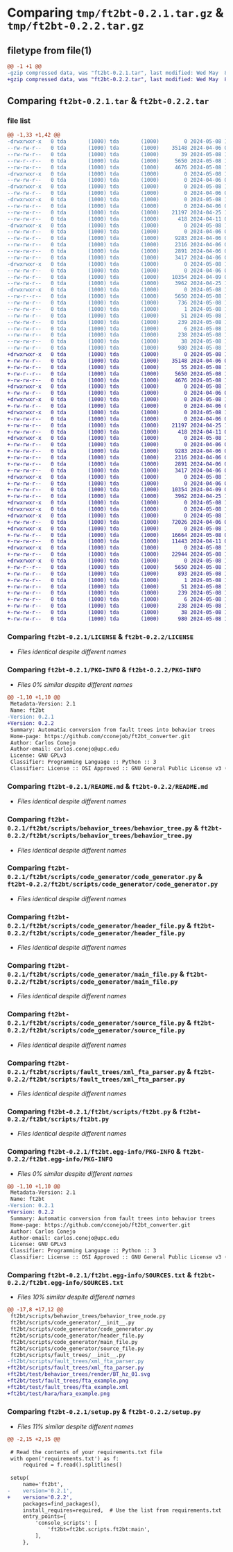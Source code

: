 # Comparing `tmp/ft2bt-0.2.1.tar.gz` & `tmp/ft2bt-0.2.2.tar.gz`

## filetype from file(1)

```diff
@@ -1 +1 @@
-gzip compressed data, was "ft2bt-0.2.1.tar", last modified: Wed May  8 16:17:14 2024, max compression
+gzip compressed data, was "ft2bt-0.2.2.tar", last modified: Wed May  8 16:23:41 2024, max compression
```

## Comparing `ft2bt-0.2.1.tar` & `ft2bt-0.2.2.tar`

### file list

```diff
@@ -1,33 +1,42 @@
-drwxrwxr-x   0 tda       (1000) tda       (1000)        0 2024-05-08 16:17:14.079008 ft2bt-0.2.1/
--rw-rw-r--   0 tda       (1000) tda       (1000)    35148 2024-04-06 09:05:53.000000 ft2bt-0.2.1/LICENSE
--rw-rw-r--   0 tda       (1000) tda       (1000)       39 2024-05-08 16:08:42.000000 ft2bt-0.2.1/MANIFEST.in
--rw-r--r--   0 tda       (1000) tda       (1000)     5650 2024-05-08 16:17:14.079008 ft2bt-0.2.1/PKG-INFO
--rw-rw-r--   0 tda       (1000) tda       (1000)     4676 2024-05-08 12:26:20.000000 ft2bt-0.2.1/README.md
-drwxrwxr-x   0 tda       (1000) tda       (1000)        0 2024-05-08 16:17:14.079008 ft2bt-0.2.1/ft2bt/
--rw-rw-r--   0 tda       (1000) tda       (1000)        0 2024-04-06 09:05:53.000000 ft2bt-0.2.1/ft2bt/__init__.py
-drwxrwxr-x   0 tda       (1000) tda       (1000)        0 2024-05-08 16:17:14.079008 ft2bt-0.2.1/ft2bt/scripts/
--rw-rw-r--   0 tda       (1000) tda       (1000)        0 2024-04-06 09:05:53.000000 ft2bt-0.2.1/ft2bt/scripts/__init__.py
-drwxrwxr-x   0 tda       (1000) tda       (1000)        0 2024-05-08 16:17:14.079008 ft2bt-0.2.1/ft2bt/scripts/behavior_trees/
--rw-rw-r--   0 tda       (1000) tda       (1000)        0 2024-04-06 09:05:53.000000 ft2bt-0.2.1/ft2bt/scripts/behavior_trees/__init__.py
--rw-rw-r--   0 tda       (1000) tda       (1000)    21197 2024-04-25 13:52:26.000000 ft2bt-0.2.1/ft2bt/scripts/behavior_trees/behavior_tree.py
--rw-rw-r--   0 tda       (1000) tda       (1000)      418 2024-04-11 05:51:28.000000 ft2bt-0.2.1/ft2bt/scripts/behavior_trees/behavior_tree_node.py
-drwxrwxr-x   0 tda       (1000) tda       (1000)        0 2024-05-08 16:17:14.079008 ft2bt-0.2.1/ft2bt/scripts/code_generator/
--rw-rw-r--   0 tda       (1000) tda       (1000)        0 2024-04-06 09:05:53.000000 ft2bt-0.2.1/ft2bt/scripts/code_generator/__init__.py
--rw-rw-r--   0 tda       (1000) tda       (1000)     9283 2024-04-06 09:05:53.000000 ft2bt-0.2.1/ft2bt/scripts/code_generator/code_generator.py
--rw-rw-r--   0 tda       (1000) tda       (1000)     2316 2024-04-06 09:05:53.000000 ft2bt-0.2.1/ft2bt/scripts/code_generator/header_file.py
--rw-rw-r--   0 tda       (1000) tda       (1000)     2891 2024-04-06 09:05:53.000000 ft2bt-0.2.1/ft2bt/scripts/code_generator/main_file.py
--rw-rw-r--   0 tda       (1000) tda       (1000)     3417 2024-04-06 09:05:53.000000 ft2bt-0.2.1/ft2bt/scripts/code_generator/source_file.py
-drwxrwxr-x   0 tda       (1000) tda       (1000)        0 2024-05-08 16:17:14.079008 ft2bt-0.2.1/ft2bt/scripts/fault_trees/
--rw-rw-r--   0 tda       (1000) tda       (1000)        0 2024-04-06 09:05:53.000000 ft2bt-0.2.1/ft2bt/scripts/fault_trees/__init__.py
--rw-rw-r--   0 tda       (1000) tda       (1000)    10354 2024-04-09 06:16:12.000000 ft2bt-0.2.1/ft2bt/scripts/fault_trees/xml_fta_parser.py
--rw-rw-r--   0 tda       (1000) tda       (1000)     3962 2024-04-25 13:51:47.000000 ft2bt-0.2.1/ft2bt/scripts/ft2bt.py
-drwxrwxr-x   0 tda       (1000) tda       (1000)        0 2024-05-08 16:17:14.079008 ft2bt-0.2.1/ft2bt.egg-info/
--rw-r--r--   0 tda       (1000) tda       (1000)     5650 2024-05-08 16:17:13.000000 ft2bt-0.2.1/ft2bt.egg-info/PKG-INFO
--rw-rw-r--   0 tda       (1000) tda       (1000)      736 2024-05-08 16:17:14.000000 ft2bt-0.2.1/ft2bt.egg-info/SOURCES.txt
--rw-rw-r--   0 tda       (1000) tda       (1000)        1 2024-05-08 16:17:13.000000 ft2bt-0.2.1/ft2bt.egg-info/dependency_links.txt
--rw-rw-r--   0 tda       (1000) tda       (1000)       51 2024-05-08 16:17:13.000000 ft2bt-0.2.1/ft2bt.egg-info/entry_points.txt
--rw-rw-r--   0 tda       (1000) tda       (1000)      239 2024-05-08 16:17:13.000000 ft2bt-0.2.1/ft2bt.egg-info/requires.txt
--rw-rw-r--   0 tda       (1000) tda       (1000)        6 2024-05-08 16:17:13.000000 ft2bt-0.2.1/ft2bt.egg-info/top_level.txt
--rw-rw-r--   0 tda       (1000) tda       (1000)      238 2024-05-08 16:15:30.000000 ft2bt-0.2.1/requirements.txt
--rw-rw-r--   0 tda       (1000) tda       (1000)       38 2024-05-08 16:17:14.079008 ft2bt-0.2.1/setup.cfg
--rw-rw-r--   0 tda       (1000) tda       (1000)      980 2024-05-08 16:17:07.000000 ft2bt-0.2.1/setup.py
+drwxrwxr-x   0 tda       (1000) tda       (1000)        0 2024-05-08 16:23:41.672784 ft2bt-0.2.2/
+-rw-rw-r--   0 tda       (1000) tda       (1000)    35148 2024-04-06 09:05:53.000000 ft2bt-0.2.2/LICENSE
+-rw-rw-r--   0 tda       (1000) tda       (1000)       55 2024-05-08 16:23:08.000000 ft2bt-0.2.2/MANIFEST.in
+-rw-r--r--   0 tda       (1000) tda       (1000)     5650 2024-05-08 16:23:41.672784 ft2bt-0.2.2/PKG-INFO
+-rw-rw-r--   0 tda       (1000) tda       (1000)     4676 2024-05-08 12:26:20.000000 ft2bt-0.2.2/README.md
+drwxrwxr-x   0 tda       (1000) tda       (1000)        0 2024-05-08 16:23:41.672784 ft2bt-0.2.2/ft2bt/
+-rw-rw-r--   0 tda       (1000) tda       (1000)        0 2024-04-06 09:05:53.000000 ft2bt-0.2.2/ft2bt/__init__.py
+drwxrwxr-x   0 tda       (1000) tda       (1000)        0 2024-05-08 16:23:41.672784 ft2bt-0.2.2/ft2bt/scripts/
+-rw-rw-r--   0 tda       (1000) tda       (1000)        0 2024-04-06 09:05:53.000000 ft2bt-0.2.2/ft2bt/scripts/__init__.py
+drwxrwxr-x   0 tda       (1000) tda       (1000)        0 2024-05-08 16:23:41.672784 ft2bt-0.2.2/ft2bt/scripts/behavior_trees/
+-rw-rw-r--   0 tda       (1000) tda       (1000)        0 2024-04-06 09:05:53.000000 ft2bt-0.2.2/ft2bt/scripts/behavior_trees/__init__.py
+-rw-rw-r--   0 tda       (1000) tda       (1000)    21197 2024-04-25 13:52:26.000000 ft2bt-0.2.2/ft2bt/scripts/behavior_trees/behavior_tree.py
+-rw-rw-r--   0 tda       (1000) tda       (1000)      418 2024-04-11 05:51:28.000000 ft2bt-0.2.2/ft2bt/scripts/behavior_trees/behavior_tree_node.py
+drwxrwxr-x   0 tda       (1000) tda       (1000)        0 2024-05-08 16:23:41.672784 ft2bt-0.2.2/ft2bt/scripts/code_generator/
+-rw-rw-r--   0 tda       (1000) tda       (1000)        0 2024-04-06 09:05:53.000000 ft2bt-0.2.2/ft2bt/scripts/code_generator/__init__.py
+-rw-rw-r--   0 tda       (1000) tda       (1000)     9283 2024-04-06 09:05:53.000000 ft2bt-0.2.2/ft2bt/scripts/code_generator/code_generator.py
+-rw-rw-r--   0 tda       (1000) tda       (1000)     2316 2024-04-06 09:05:53.000000 ft2bt-0.2.2/ft2bt/scripts/code_generator/header_file.py
+-rw-rw-r--   0 tda       (1000) tda       (1000)     2891 2024-04-06 09:05:53.000000 ft2bt-0.2.2/ft2bt/scripts/code_generator/main_file.py
+-rw-rw-r--   0 tda       (1000) tda       (1000)     3417 2024-04-06 09:05:53.000000 ft2bt-0.2.2/ft2bt/scripts/code_generator/source_file.py
+drwxrwxr-x   0 tda       (1000) tda       (1000)        0 2024-05-08 16:23:41.672784 ft2bt-0.2.2/ft2bt/scripts/fault_trees/
+-rw-rw-r--   0 tda       (1000) tda       (1000)        0 2024-04-06 09:05:53.000000 ft2bt-0.2.2/ft2bt/scripts/fault_trees/__init__.py
+-rw-rw-r--   0 tda       (1000) tda       (1000)    10354 2024-04-09 06:16:12.000000 ft2bt-0.2.2/ft2bt/scripts/fault_trees/xml_fta_parser.py
+-rw-rw-r--   0 tda       (1000) tda       (1000)     3962 2024-04-25 13:51:47.000000 ft2bt-0.2.2/ft2bt/scripts/ft2bt.py
+drwxrwxr-x   0 tda       (1000) tda       (1000)        0 2024-05-08 16:23:41.668784 ft2bt-0.2.2/ft2bt/test/
+drwxrwxr-x   0 tda       (1000) tda       (1000)        0 2024-05-08 16:23:41.668784 ft2bt-0.2.2/ft2bt/test/behavior_trees/
+drwxrwxr-x   0 tda       (1000) tda       (1000)        0 2024-05-08 16:23:41.672784 ft2bt-0.2.2/ft2bt/test/behavior_trees/render/
+-rw-rw-r--   0 tda       (1000) tda       (1000)    72026 2024-04-06 09:05:53.000000 ft2bt-0.2.2/ft2bt/test/behavior_trees/render/BT_hz_01.svg
+drwxrwxr-x   0 tda       (1000) tda       (1000)        0 2024-05-08 16:23:41.672784 ft2bt-0.2.2/ft2bt/test/fault_trees/
+-rw-rw-r--   0 tda       (1000) tda       (1000)    16664 2024-05-08 09:29:47.000000 ft2bt-0.2.2/ft2bt/test/fault_trees/fta_example.png
+-rw-rw-r--   0 tda       (1000) tda       (1000)    11443 2024-04-11 06:50:12.000000 ft2bt-0.2.2/ft2bt/test/fault_trees/fta_example.xml
+drwxrwxr-x   0 tda       (1000) tda       (1000)        0 2024-05-08 16:23:41.672784 ft2bt-0.2.2/ft2bt/test/hara/
+-rw-rw-r--   0 tda       (1000) tda       (1000)    22944 2024-05-08 10:07:58.000000 ft2bt-0.2.2/ft2bt/test/hara/hara_example.png
+drwxrwxr-x   0 tda       (1000) tda       (1000)        0 2024-05-08 16:23:41.672784 ft2bt-0.2.2/ft2bt.egg-info/
+-rw-r--r--   0 tda       (1000) tda       (1000)     5650 2024-05-08 16:23:41.000000 ft2bt-0.2.2/ft2bt.egg-info/PKG-INFO
+-rw-rw-r--   0 tda       (1000) tda       (1000)      893 2024-05-08 16:23:41.000000 ft2bt-0.2.2/ft2bt.egg-info/SOURCES.txt
+-rw-rw-r--   0 tda       (1000) tda       (1000)        1 2024-05-08 16:23:41.000000 ft2bt-0.2.2/ft2bt.egg-info/dependency_links.txt
+-rw-rw-r--   0 tda       (1000) tda       (1000)       51 2024-05-08 16:23:41.000000 ft2bt-0.2.2/ft2bt.egg-info/entry_points.txt
+-rw-rw-r--   0 tda       (1000) tda       (1000)      239 2024-05-08 16:23:41.000000 ft2bt-0.2.2/ft2bt.egg-info/requires.txt
+-rw-rw-r--   0 tda       (1000) tda       (1000)        6 2024-05-08 16:23:41.000000 ft2bt-0.2.2/ft2bt.egg-info/top_level.txt
+-rw-rw-r--   0 tda       (1000) tda       (1000)      238 2024-05-08 16:15:30.000000 ft2bt-0.2.2/requirements.txt
+-rw-rw-r--   0 tda       (1000) tda       (1000)       38 2024-05-08 16:23:41.672784 ft2bt-0.2.2/setup.cfg
+-rw-rw-r--   0 tda       (1000) tda       (1000)      980 2024-05-08 16:23:29.000000 ft2bt-0.2.2/setup.py
```

### Comparing `ft2bt-0.2.1/LICENSE` & `ft2bt-0.2.2/LICENSE`

 * *Files identical despite different names*

### Comparing `ft2bt-0.2.1/PKG-INFO` & `ft2bt-0.2.2/PKG-INFO`

 * *Files 0% similar despite different names*

```diff
@@ -1,10 +1,10 @@
 Metadata-Version: 2.1
 Name: ft2bt
-Version: 0.2.1
+Version: 0.2.2
 Summary: Automatic conversion from fault trees into behavior trees
 Home-page: https://github.com/cconejob/ft2bt_converter.git
 Author: Carlos Conejo
 Author-email: carlos.conejo@upc.edu
 License: GNU GPLv3
 Classifier: Programming Language :: Python :: 3
 Classifier: License :: OSI Approved :: GNU General Public License v3 (GPLv3)
```

### Comparing `ft2bt-0.2.1/README.md` & `ft2bt-0.2.2/README.md`

 * *Files identical despite different names*

### Comparing `ft2bt-0.2.1/ft2bt/scripts/behavior_trees/behavior_tree.py` & `ft2bt-0.2.2/ft2bt/scripts/behavior_trees/behavior_tree.py`

 * *Files identical despite different names*

### Comparing `ft2bt-0.2.1/ft2bt/scripts/code_generator/code_generator.py` & `ft2bt-0.2.2/ft2bt/scripts/code_generator/code_generator.py`

 * *Files identical despite different names*

### Comparing `ft2bt-0.2.1/ft2bt/scripts/code_generator/header_file.py` & `ft2bt-0.2.2/ft2bt/scripts/code_generator/header_file.py`

 * *Files identical despite different names*

### Comparing `ft2bt-0.2.1/ft2bt/scripts/code_generator/main_file.py` & `ft2bt-0.2.2/ft2bt/scripts/code_generator/main_file.py`

 * *Files identical despite different names*

### Comparing `ft2bt-0.2.1/ft2bt/scripts/code_generator/source_file.py` & `ft2bt-0.2.2/ft2bt/scripts/code_generator/source_file.py`

 * *Files identical despite different names*

### Comparing `ft2bt-0.2.1/ft2bt/scripts/fault_trees/xml_fta_parser.py` & `ft2bt-0.2.2/ft2bt/scripts/fault_trees/xml_fta_parser.py`

 * *Files identical despite different names*

### Comparing `ft2bt-0.2.1/ft2bt/scripts/ft2bt.py` & `ft2bt-0.2.2/ft2bt/scripts/ft2bt.py`

 * *Files identical despite different names*

### Comparing `ft2bt-0.2.1/ft2bt.egg-info/PKG-INFO` & `ft2bt-0.2.2/ft2bt.egg-info/PKG-INFO`

 * *Files 0% similar despite different names*

```diff
@@ -1,10 +1,10 @@
 Metadata-Version: 2.1
 Name: ft2bt
-Version: 0.2.1
+Version: 0.2.2
 Summary: Automatic conversion from fault trees into behavior trees
 Home-page: https://github.com/cconejob/ft2bt_converter.git
 Author: Carlos Conejo
 Author-email: carlos.conejo@upc.edu
 License: GNU GPLv3
 Classifier: Programming Language :: Python :: 3
 Classifier: License :: OSI Approved :: GNU General Public License v3 (GPLv3)
```

### Comparing `ft2bt-0.2.1/ft2bt.egg-info/SOURCES.txt` & `ft2bt-0.2.2/ft2bt.egg-info/SOURCES.txt`

 * *Files 10% similar despite different names*

```diff
@@ -17,8 +17,12 @@
 ft2bt/scripts/behavior_trees/behavior_tree_node.py
 ft2bt/scripts/code_generator/__init__.py
 ft2bt/scripts/code_generator/code_generator.py
 ft2bt/scripts/code_generator/header_file.py
 ft2bt/scripts/code_generator/main_file.py
 ft2bt/scripts/code_generator/source_file.py
 ft2bt/scripts/fault_trees/__init__.py
-ft2bt/scripts/fault_trees/xml_fta_parser.py
+ft2bt/scripts/fault_trees/xml_fta_parser.py
+ft2bt/test/behavior_trees/render/BT_hz_01.svg
+ft2bt/test/fault_trees/fta_example.png
+ft2bt/test/fault_trees/fta_example.xml
+ft2bt/test/hara/hara_example.png
```

### Comparing `ft2bt-0.2.1/setup.py` & `ft2bt-0.2.2/setup.py`

 * *Files 11% similar despite different names*

```diff
@@ -2,15 +2,15 @@
 
 # Read the contents of your requirements.txt file
 with open('requirements.txt') as f:
     required = f.read().splitlines()
 
 setup(
     name='ft2bt',
-    version='0.2.1',
+    version='0.2.2',
     packages=find_packages(),
     install_requires=required,  # Use the list from requirements.txt
     entry_points={
         'console_scripts': [
             'ft2bt=ft2bt.scripts.ft2bt:main',
         ],
     },
```

